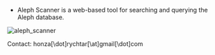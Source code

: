 * Aleph Scanner is a web-based tool for searching and querying the Aleph database. 

![aleph_scanner](http://i.imgur.com/hZrG0iG.png)

Contact: honza[\dot]rychtar[\at]gmail[\dot]com
